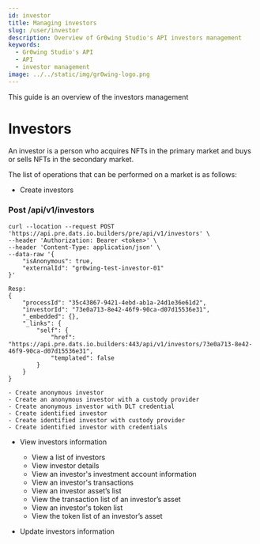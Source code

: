```yaml
---
id: investor
title: Managing investors
slug: /user/investor
description: Overview of Gr0wing Studio's API investors management
keywords:
  - Gr0wing Studio's API
  - API
  - investor management
image: ../../static/img/gr0wing-logo.png
---
```


This guide is an overview of the investors management

# Investors

An investor is a person who acquires NFTs in the primary market and buys or sells NFTs in the secondary market.

The list of operations that can be performed on a market is as follows:

- Create investors

### Post /api/v1/investors

```
curl --location --request POST 'https://api.pre.dats.io.builders/pre/api/v1/investors' \
--header 'Authorization: Bearer <token>' \
--header 'Content-Type: application/json' \
--data-raw '{
    "isAnonymous": true,
    "externalId": "gr0wing-test-investor-01"
}'

Resp:
{
    "processId": "35c43867-9421-4ebd-ab1a-24d1e36e61d2",
    "investorId": "73e0a713-8e42-46f9-90ca-d07d15536e31",
    "_embedded": {},
    "_links": {
        "self": {
            "href": "https://api.pre.dats.io.builders:443/api/v1/investors/73e0a713-8e42-46f9-90ca-d07d15536e31",
            "templated": false
        }
    }
}
```

    - Create anonymous investor
    - Create an anonymous investor with a custody provider
    - Create anonymous investor with DLT credential
    - Create identified investor
    - Create identified investor with custody provider
    - Create identified investor with credentials

- View investors information

  - View a list of investors
  - View investor details
  - View an investor's investment account information
  - View an investor's transactions
  - View an investor asset’s list
  - View the transaction list of an investor’s asset
  - View an investor's token list
  - View the token list of an investor’s asset

- Update investors information
